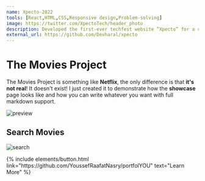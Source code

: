 ```yaml
---
name: Xpecto-2022
tools: [React,HTML,CSS,Responsive design,Problem-solving]
image: https://twitter.com/XpectoTech/header_photo
description: Developed the first-ever techfest website ”Xpecto” for a college, using React-based frontend technology.Utilized expertise in React, HTML, CSS, and other web technologies to create an engaging and interactive website.Played a key role in the successful launch of the website, receiving positive feedback from users
external_url: https://github.com/Devharal/xpecto
---
```


# The Movies Project

The Movies Project is something like **Netflix**, the only difference is that **it's not real**! It doesn't exist! I just created it to demonstrate how the **showcase** page looks like and how you can write whatever you want with full markdown support.

![preview](https://www.sketchappsources.com/resources/source-image/we-were-soldiers-landing-page-dbruggisser.jpg)

## Search Movies

![search](https://www.sketchappsources.com/resources/source-image/microsoft-windows-10-virtual-keyboard-diogo-sousa.png)

<p class="text-center">
{% include elements/button.html link="https://github.com/YoussefRaafatNasry/portfolYOU" text="Learn More" %}
</p>
